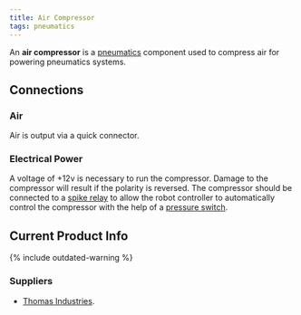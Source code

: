 ```yaml
---
title: Air Compressor
tags: pneumatics
---
```


An **air compressor** is a [pneumatics](pneumatics)
component used to compress air for powering pneumatics systems.


## Connections

### Air

Air is output via a quick connector.


### Electrical Power

A voltage of +12v is necessary to run the compressor. Damage to the compressor
will result if the polarity is reversed. The compressor should be connected to
a [spike relay](spike-relay) to allow the robot controller to automatically
control the compressor with the help of a [pressure
switch](pressure-switch).


## Current Product Info

{% include outdated-warning %}

### Suppliers

* [Thomas Industries](http://www.thomasind.com "http://www.thomasind.com" ).
